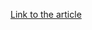 [Link to the article](https://www.trendmicro.com/en_us/research/24/f/behind-the-great-wall-void-arachne-targets-chinese-speaking-user.html)
